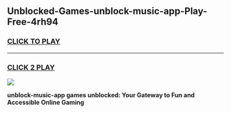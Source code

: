 
## Unblocked-Games-unblock-music-app-Play-Free-4rh94
<h3>
<a href="https://premium76.site?title=unblock-music-app&ref=20M">CLICK TO PLAY</a></h3>
<hr>

<h3>
<a href="https://premium76.site?title=unblock-music-app&ref=20M">CLICK 2 PLAY</a>
  
</h3>

<a href="https://premium76.site?title=unblock-music-app&ref=19M"><img src="https://clearcache.store/games.png"></a>


**unblock-music-app games unblocked: Your Gateway to Fun and Accessible Online Gaming**
